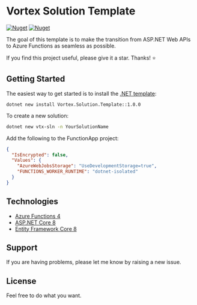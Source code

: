 # Vortex Solution Template

[![Nuget](https://img.shields.io/nuget/v/Vortex.Solution.Template?label=NuGet)](https://www.nuget.org/packages/Vortex.Solution.Template)
[![Nuget](https://img.shields.io/nuget/dt/Vortex.Solution.Template?label=Downloads)](https://www.nuget.org/packages/Vortex.Solution.Template)

The goal of this template is to make the transition from ASP.NET Web APIs to Azure Functions as seamless as possible.

If you find this project useful, please give it a star. Thanks! ⭐

## Getting Started

The easiest way to get started is to install the [.NET template](https://www.nuget.org/packages/Vortex.Solution.Template):
```
dotnet new install Vortex.Solution.Template::1.0.0
```

To create a new solution:
```bash
dotnet new vtx-sln -n YourSolutionName
```

Add the following to the FunctionApp project:
```json
{
  "IsEncrypted": false,
  "Values": {
    "AzureWebJobsStorage": "UseDevelopmentStorage=true",
    "FUNCTIONS_WORKER_RUNTIME": "dotnet-isolated"
  }
}
```

## Technologies

* [Azure Functions 4](https://learn.microsoft.com/en-us/azure/azure-functions/functions-overview)
* [ASP.NET Core 8](https://docs.microsoft.com/en-us/aspnet/core/introduction-to-aspnet-core)
* [Entity Framework Core 8](https://docs.microsoft.com/en-us/ef/core/)

## Support

If you are having problems, please let me know by raising a new issue.

## License

Feel free to do what you want.
